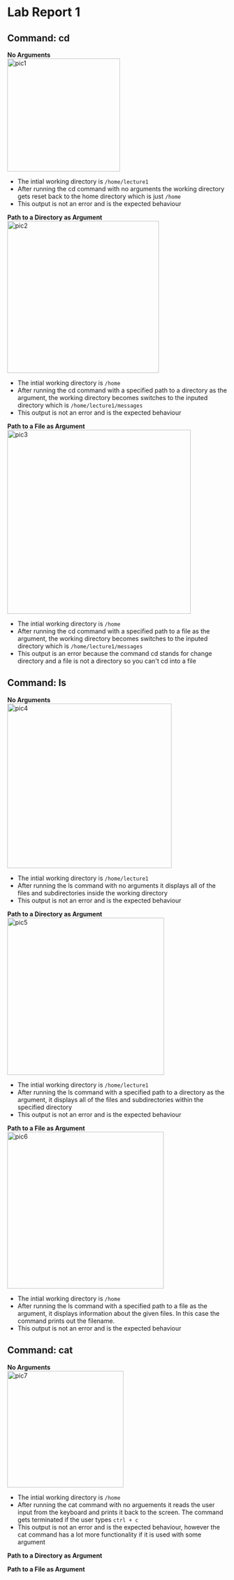 # Lab Report 1

## Command: cd

**No Arguments**</br>
<img width="258" alt="pic1" src="https://github.com/SatvikN/cse15l-lab-reports/assets/108087443/fab1bc42-157f-426e-a964-9443c61fa1f6">
* The intial working directory is `/home/lecture1`
* After running the cd command with no arguments the working directory gets reset back to the home directory which is just `/home`
* This output is not an error and is the expected behaviour

**Path to a Directory as Argument**</br>
<img width="347" alt="pic2" src="https://github.com/SatvikN/cse15l-lab-reports/assets/108087443/0bea573d-2f17-49be-8872-77bd30d43c6f">
* The intial working directory is `/home`
* After running the cd command with a specified path to a directory as the argument, the working directory becomes switches to the inputed directory which is `/home/lecture1/messages`
* This output is not an error and is the expected behaviour

**Path to a File as Argument**</br>
<img width="420" alt="pic3" src="https://github.com/SatvikN/cse15l-lab-reports/assets/108087443/6692994a-f5c8-40e7-a52f-93a63af8f25a">
* The intial working directory is `/home`
* After running the cd command with a specified path to a file as the argument, the working directory becomes switches to the inputed directory which is `/home/lecture1/messages`
* This output is an error because the command cd stands for change directory and a file is not a directory so you can't cd into a file

## Command: ls
**No Arguments**</br>
<img width="376" alt="pic4" src="https://github.com/SatvikN/cse15l-lab-reports/assets/108087443/fc5038d1-fcb7-4c6b-a9ba-d5b5e605cd84">
* The intial working directory is `/home/lecture1`
* After running the ls command with no arguments it displays all of the files and subdirectories inside the working directory
* This output is not an error and is the expected behaviour

**Path to a Directory as Argument**</br>
<img width="359" alt="pic5" src="https://github.com/SatvikN/cse15l-lab-reports/assets/108087443/6d1d74e7-85ab-445c-9dcd-2262ceb3a4e2">
* The intial working directory is `/home/lecture1`
* After running the ls command with a specified path to a directory as the argument, it displays all of the files and subdirectories within the specified directory
* This output is not an error and is the expected behaviour

**Path to a File as Argument**</br>
<img width="358" alt="pic6" src="https://github.com/SatvikN/cse15l-lab-reports/assets/108087443/67c6ed42-c199-4586-aa5a-1ccf73541a7b">
* The intial working directory is `/home`
* After running the ls command with a specified path to a file as the argument, it displays information about the given files. In this case the command prints out the filename.
* This output is not an error and is the expected behaviour

## Command: cat
**No Arguments**</br>
<img width="266" alt="pic7" src="https://github.com/SatvikN/cse15l-lab-reports/assets/108087443/10e4e2d3-756e-497f-99aa-2f8690cd3534">
* The intial working directory is `/home`
* After running the cat command with no arguements it reads the user input from the keyboard and prints it back to the screen. The command gets terminated if the user types `ctrl + c`
* This output is not an error and is the expected behaviour, however the cat command has a lot more functionality if it is used with some argument

**Path to a Directory as Argument**</br>

**Path to a File as Argument**</br>
